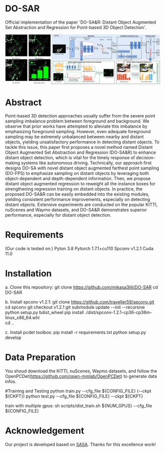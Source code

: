 # DO-SAR

Official implementation of the paper 'DO-SA&R: Distant Object Augmented Set Abstraction and Regression for Point-based 3D Object Detection'.
        

![image](https://github.com/mikasa3lili/DO-SAR/blob/main/docs/pipeline.png)

# Abstract

Point-based 3D detection approaches usually suffer from the severe point sampling imbalance problem between foreground and background. We observe that prior works have attempted to alleviate this imbalance by emphasizing foreground sampling. However, even adequate foreground sampling may be extremely unbalanced between nearby and distant objects, yielding unsatisfactory performance in detecting distant objects. To tackle this issue, this paper first proposes a novel method named Distant Object Augmented Set Abstraction and Regression (DO-SA&R) to enhance distant object detection, which is vital for the timely response of decision-making systems like autonomous driving. Technically, our approach first designs DO-SA with novel distant object augmented farthest point sampling (DO-FPS) to emphasize sampling on distant objects by leveraging both object-dependent and depth-dependent information. Then, we propose distant object augmented regression to reweight all the instance boxes for strengthening regression training on distant objects. In practice, the proposed DO-SA&R can be easily embedded into the existing modules, yielding consistent performance improvements, especially on detecting distant objects. Extensive experiments are conducted on the popular KITTI, nuScenes and Waymo datasets, and DO-SA&R demonstrates superior performance, especially for distant object detection. 

# Requirements
(Our code is tested on:)
Pyton 3.8
Pytorch 1.7.1+cu110
Spconv v1.2.1
Cuda 11.0

# Installation
a. Clone this repository: 
git clone https://github.com/mikasa3lili/DO-SAR
cd DO-SAR

b. Install spconv v1.2.1:
git clone https://github.com/traveller59/spconv.git
cd spconv
git checkout v1.2.1
git submodule update --init --recursive
python setup.py bdist_wheel
pip install ./dist/spconv-1.2.1-cp36-cp36m-linux_x86_64.whl  
cd ..

c. Install pcdet toolbox:
pip install -r requirements.txt
python setup.py develop

# Data Preparation
You shoud download the  KITTI, nuScenes, Waymo datasets, and follow the OpenPCDet(https://github.com/open-mmlab/OpenPCDet) to generate data infos.

#Training and Testing
python train.py --cfg_file ${CONFIG_FILE} (--ckpt ${CKPT})
python test.py --cfg_file ${CONFIG_FILE} --ckpt ${CKPT}

train with multiple gpus:
sh scripts/dist_train.sh ${NUM_GPUS} --cfg_file ${CONFIG_FILE}

# Acknowledgement
Our project is developed based on [SASA](https://github.com/blakechen97/SASA). Thanks for this excellence work!
